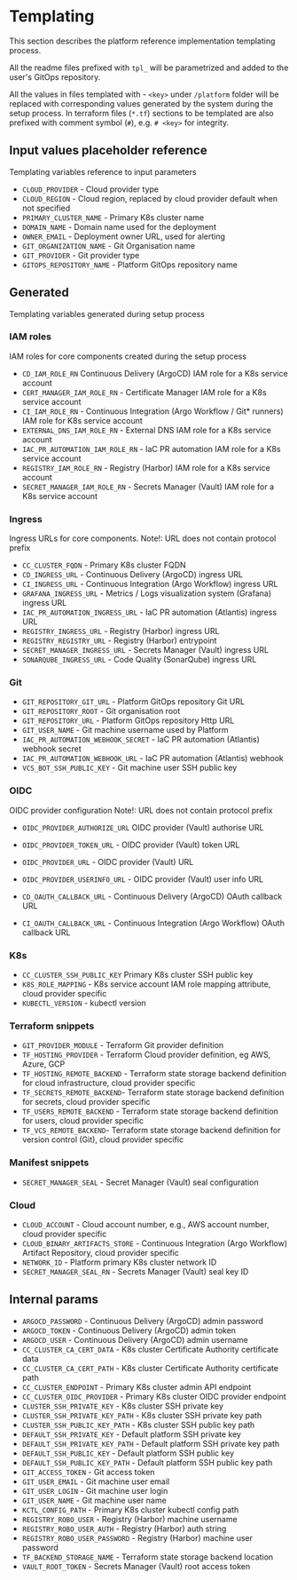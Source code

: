 # Templating

This section describes the platform reference implementation templating process.

All the readme files prefixed with `tpl_` will be parametrized and added to the user's GitOps repository.

All the values in files templated with - `<key>` under
`/platform` folder will be replaced with corresponding values generated by the system during the setup process.
In terraform files (`*.tf`) sections to be templated are also prefixed with comment symbol (`#`),
e.g. `# <key>` for integrity.

## Input values placeholder reference

Templating variables reference to input parameters

- `CLOUD_PROVIDER` - Cloud provider type
- `CLOUD_REGION` - Cloud region, replaced by cloud provider default when not specified
- `PRIMARY_CLUSTER_NAME` - Primary K8s cluster name
- `DOMAIN_NAME` - Domain name used for the deployment
- `OWNER_EMAIL` - Deployment owner URL, used for alerting
- `GIT_ORGANIZATION_NAME` - Git Organisation name
- `GIT_PROVIDER` - Git provider type
- `GITOPS_REPOSITORY_NAME` - Platform GitOps repository name

## Generated

Templating variables generated during setup process

### IAM roles

IAM roles for core components created during the setup process

- `CD_IAM_ROLE_RN` Continuous Delivery (ArgoCD) IAM role for a K8s service account
- `CERT_MANAGER_IAM_ROLE_RN` - Certificate Manager IAM role for a K8s service account
- `CI_IAM_ROLE_RN` - Continuous Integration (Argo Workflow / Git* runners) IAM role for K8s service account
- `EXTERNAL_DNS_IAM_ROLE_RN` - External DNS IAM role for a K8s service account
- `IAC_PR_AUTOMATION_IAM_ROLE_RN` - IaC PR automation IAM role for a K8s service account
- `REGISTRY_IAM_ROLE_RN` - Registry (Harbor) IAM role for a K8s service account
- `SECRET_MANAGER_IAM_ROLE_RN` - Secrets Manager (Vault) IAM role for a K8s service account

### Ingress

Ingress URLs for core components. Note!: URL does not contain protocol prefix

- `CC_CLUSTER_FQDN` - Primary K8s cluster FQDN
- `CD_INGRESS_URL` - Continuous Delivery (ArgoCD) ingress URL
- `CI_INGRESS_URL` - Continuous Integration (Argo Workflow) ingress URL
- `GRAFANA_INGRESS_URL` - Metrics / Logs visualization system (Grafana) ingress URL
- `IAC_PR_AUTOMATION_INGRESS_URL` - IaC PR automation (Atlantis) ingress URL
- `REGISTRY_INGRESS_URL` - Registry (Harbor) ingress URL
- `REGISTRY_REGISTRY_URL` - Registry (Harbor) entrypoint
- `SECRET_MANAGER_INGRESS_URL` - Secrets Manager (Vault) ingress URL
- `SONARQUBE_INGRESS_URL` - Code Quality (SonarQube) ingress URL

### Git

- `GIT_REPOSITORY_GIT_URL` - Platform GitOps repository Git URL
- `GIT_REPOSITORY_ROOT` - Git organisation root
- `GIT_REPOSITORY_URL` - Platform GitOps repository Http URL
- `GIT_USER_NAME` - Git machine username used by Platform
- `IAC_PR_AUTOMATION_WEBHOOK_SECRET` - IaC PR automation (Atlantis) webhook secret
- `IAC_PR_AUTOMATION_WEBHOOK_URL` - IaC PR automation (Atlantis) webhook
- `VCS_BOT_SSH_PUBLIC_KEY` - Git machine user SSH public key

### OIDC

OIDC provider configuration Note!: URL does not contain protocol prefix

- `OIDC_PROVIDER_AUTHORIZE_URL` OIDC provider (Vault) authorise URL
- `OIDC_PROVIDER_TOKEN_URL` - OIDC provider (Vault) token URL
- `OIDC_PROVIDER_URL` - OIDC provider (Vault) URL
- `OIDC_PROVIDER_USERINFO_URL` - OIDC provider (Vault) user info URL

- `CD_OAUTH_CALLBACK_URL` - Continuous Delivery (ArgoCD) OAuth callback URL
- `CI_OAUTH_CALLBACK_URL` - Continuous Integration (Argo Workflow) OAuth callback URL

### K8s

- `CC_CLUSTER_SSH_PUBLIC_KEY` Primary K8s cluster SSH public key
- `K8S_ROLE_MAPPING` - K8s service account IAM role mapping attribute, cloud provider specific
- `KUBECTL_VERSION` - kubectl version

### Terraform snippets

- `GIT_PROVIDER_MODULE` - Terraform Git provider definition
- `TF_HOSTING_PROVIDER` - Terraform Cloud provider definition, eg AWS, Azure, GCP
- `TF_HOSTING_REMOTE_BACKEND` - Terraform state storage backend definition for cloud infrastructure, cloud provider
  specific
- `TF_SECRETS_REMOTE_BACKEND`- Terraform state storage backend definition for secrets, cloud provider specific
- `TF_USERS_REMOTE_BACKEND` - Terraform state storage backend definition for users, cloud provider specific
- `TF_VCS_REMOTE_BACKEND`- Terraform state storage backend definition for version control (Git), cloud provider specific

### Manifest snippets

- `SECRET_MANAGER_SEAL` - Secret Manager (Vault) seal configuration

### Cloud

- `CLOUD_ACCOUNT` - Cloud account number, e.g., AWS account number, cloud provider specific
- `CLOUD_BINARY_ARTIFACTS_STORE` - Continuous Integration (Argo Workflow) Artifact Repository, cloud provider specific
- `NETWORK_ID` - Platform primary K8s cluster network ID
- `SECRET_MANAGER_SEAL_RN` - Secrets Manager (Vault) seal key ID

## Internal params

- `ARGOCD_PASSWORD` - Continuous Delivery (ArgoCD) admin password
- `ARGOCD_TOKEN` - Continuous Delivery (ArgoCD) admin token
- `ARGOCD_USER` - Continuous Delivery (ArgoCD) admin username
- `CC_CLUSTER_CA_CERT_DATA` - K8s cluster Certificate Authority certificate data
- `CC_CLUSTER_CA_CERT_PATH` - K8s cluster Certificate Authority certificate path
- `CC_CLUSTER_ENDPOINT` - Primary K8s cluster admin API endpoint
- `CC_CLUSTER_OIDC_PROVIDER` - Primary K8s cluster OIDC provider endpoint
- `CLUSTER_SSH_PRIVATE_KEY` - K8s cluster SSH private key
- `CLUSTER_SSH_PRIVATE_KEY_PATH` - K8s cluster SSH private key path
- `CLUSTER_SSH_PUBLIC_KEY_PATH` - K8s cluster SSH public key path
- `DEFAULT_SSH_PRIVATE_KEY` - Default platform SSH private key
- `DEFAULT_SSH_PRIVATE_KEY_PATH` - Default platform SSH private key path
- `DEFAULT_SSH_PUBLIC_KEY` - Default platform SSH public key
- `DEFAULT_SSH_PUBLIC_KEY_PATH` - Default platform SSH public key path
- `GIT_ACCESS_TOKEN` - Git access token
- `GIT_USER_EMAIL` - Git machine user email
- `GIT_USER_LOGIN` - Git machine user login
- `GIT_USER_NAME` - Git machine user name
- `KCTL_CONFIG_PATH` - Primary K8s cluster kubectl config path
- `REGISTRY_ROBO_USER` - Registry (Harbor) machine username
- `REGISTRY_ROBO_USER_AUTH` - Registry (Harbor) auth string
- `REGISTRY_ROBO_USER_PASSWORD` - Registry (Harbor) machine user password
- `TF_BACKEND_STORAGE_NAME` - Terraform state storage backend location
- `VAULT_ROOT_TOKEN` - Secrets Manager (Vault) root access token
